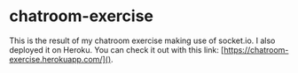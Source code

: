 # chatroom-exercise
This is the result of my chatroom exercise making use of socket.io.
I also deployed it on Heroku. You can check it out with this link: [https://chatroom-exercise.herokuapp.com/]().
